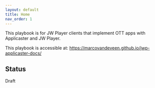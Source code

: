 ```yaml
---
layout: default
title: Home
nav_order: 1
---
```


This playbook is for JW Player clients that implement OTT apps with Applicaster and JW Player.

This playbook is accessible at: https://marcovandeveen.github.io/jwp-applicaster-docs/

## Status
Draft
